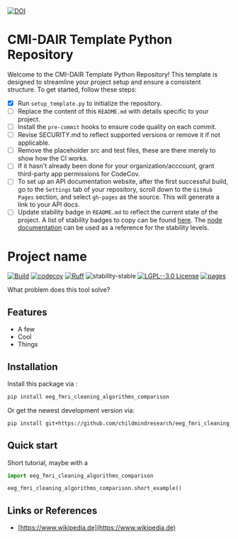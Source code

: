 [![DOI](https://zenodo.org/badge/657341621.svg)](https://zenodo.org/doi/10.5281/zenodo.10383685)

# CMI-DAIR Template Python Repository

Welcome to the CMI-DAIR Template Python Repository! This template is designed to streamline your project setup and ensure a consistent structure. To get started, follow these steps:


- [x] Run `setup_template.py` to initialize the repository.
- [ ] Replace the content of this `README.md` with details specific to your project.
- [ ] Install the `pre-commit` hooks to ensure code quality on each commit.
- [ ] Revise SECURITY.md to reflect supported versions or remove it if not applicable.
- [ ] Remove the placeholder src and test files, these are there merely to show how the CI works.
- [ ] If it hasn't already been done for your organization/acccount, grant third-party app permissions for CodeCov.
- [ ] To set up an API documentation website, after the first successful build, go to the `Settings` tab of your repository, scroll down to the `GitHub Pages` section, and select `gh-pages` as the source. This will generate a link to your API docs.
- [ ] Update stability badge in `README.md` to reflect the current state of the project. A list of stability badges to copy can be found [here](https://github.com/orangemug/stability-badges). The [node documentation](https://nodejs.org/docs/latest-v20.x/api/documentation.html#documentation_stability_index) can be used as a reference for the stability levels.

# Project name

[![Build](https://github.com/childmindresearch/eeg_fmri_cleaning_algorithms_comparison/actions/workflows/test.yaml/badge.svg?branch=main)](https://github.com/childmindresearch/eeg_fmri_cleaning_algorithms_comparison/actions/workflows/test.yaml?query=branch%3Amain)
[![codecov](https://codecov.io/gh/childmindresearch/eeg_fmri_cleaning_algorithms_comparison/branch/main/graph/badge.svg?token=22HWWFWPW5)](https://codecov.io/gh/childmindresearch/eeg_fmri_cleaning_algorithms_comparison)
[![Ruff](https://img.shields.io/endpoint?url=https://raw.githubusercontent.com/astral-sh/ruff/main/assets/badge/v2.json)](https://github.com/astral-sh/ruff)
![stability-stable](https://img.shields.io/badge/stability-stable-green.svg)
[![LGPL--3.0 License](https://img.shields.io/badge/license-LGPL--3.0-blue.svg)](https://github.com/childmindresearch/eeg_fmri_cleaning_algorithms_comparison/blob/main/LICENSE)
[![pages](https://img.shields.io/badge/api-docs-blue)](https://childmindresearch.github.io/eeg_fmri_cleaning_algorithms_comparison)

What problem does this tool solve?

## Features

- A few
- Cool
- Things

## Installation

Install this package via :

```sh
pip install eeg_fmri_cleaning_algorithms_comparison
```

Or get the newest development version via:

```sh
pip install git+https://github.com/childmindresearch/eeg_fmri_cleaning_algorithms_comparison
```

## Quick start

Short tutorial, maybe with a

```Python
import eeg_fmri_cleaning_algorithms_comparison

eeg_fmri_cleaning_algorithms_comparison.short_example()
```

## Links or References

- [https://www.wikipedia.de](https://www.wikipedia.de)
